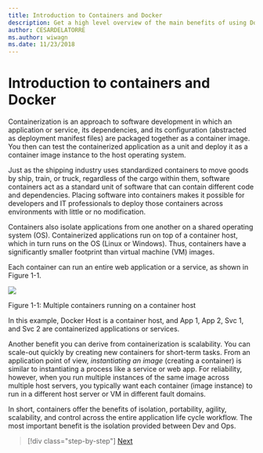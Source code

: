 ```yaml
---
title: Introduction to Containers and Docker
description: Get a high level overview of the main benefits of using Docker.
author: CESARDELATORRE
ms.author: wiwagn
ms.date: 11/23/2018
---
```

# Introduction to containers and Docker

Containerization is an approach to software development in which an application or service, its dependencies, and its configuration (abstracted as deployment manifest files) are packaged together as a container image. You then can test the containerized application as a unit and deploy it as a container image instance to the host operating system.

Just as the shipping industry uses standardized containers to move goods by ship, train, or truck, regardless of the cargo within them, software containers act as a standard unit of software that can contain different code and dependencies. Placing software into containers makes it possible for developers and IT professionals to deploy those containers across environments with little or no modification.

Containers also isolate applications from one another on a shared operating system (OS). Containerized applications run on top of a container host, which in turn runs on the OS (Linux or Windows). Thus, containers have a significantly smaller footprint than virtual machine (VM) images.

Each container can run an entire web application or a service, as shown in Figure 1-1.

![](./media/image1.png)

Figure 1-1: Multiple containers running on a container host

In this example, Docker Host is a container host, and App 1, App 2, Svc 1, and Svc 2 are containerized applications or services.

Another benefit you can derive from containerization is scalability. You can scale-out quickly by creating new containers for short-term tasks. From an application point of view, *instantiating an image* (creating a container) is similar to instantiating a process like a service or web app. For reliability, however, when you run multiple instances of the same image across multiple host servers, you typically want each container (image instance) to run in a different host server or VM in different fault domains.

In short, containers offer the benefits of isolation, portability, agility, scalability, and control across the entire application life cycle workflow. The most important benefit is the isolation provided between Dev and Ops.

>[!div class="step-by-step"]
>[Next](what-is-docker.md)